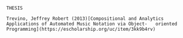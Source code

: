     THESIS
    
    Trevino, Jeffrey Robert (2013)[Compositional and Analytics Applications of Automated Music Notation via Object-   oriented Programming](https://escholarship.org/uc/item/3kk9b4rv)